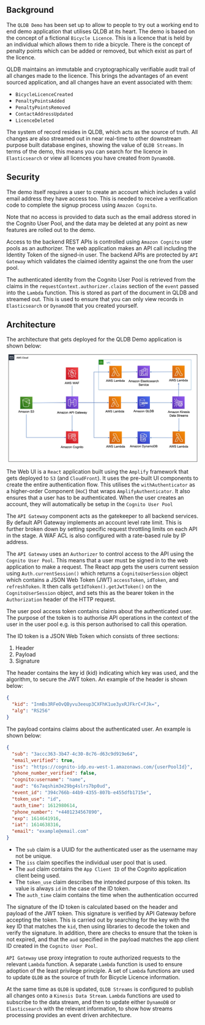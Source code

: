 ## Background

The `QLDB Demo` has been set up to allow to people to try out a working end to end demo application that utilises QLDB at its heart. The demo is based on the concept of a fictional `Bicycle Licence`. This is a licence that is held by an individual which allows them to ride a bicycle. There is the concept of penalty points which can be added or removed, but which exist as part of the licence.

QLDB maintains an immutable and cryptographically verifiable audit trail of all changes made to the licence. This brings the advantages of an event sourced application, and all changes have an event associated with them:

* `BicycleLicenceCreated`
* `PenaltyPointsAdded`
* `PenaltyPointsRemoved`
* `ContactAddressUpdated`
* `LicenceDeleted`

The system of record resides in QLDB, which acts as the source of truth. All changes are also streamed out in near real-time to other downstream purpose built database engines, showing the value of `QLDB Streams`. In terms of the demo, this means you can search for the licence in `Elasticsearch` or view all licences you have created from `DynamoDB`.

## Security

The demo itself requires a user to create an account which includes a valid email address they have access too. This is needed to receive a verification code to complete the signup process using `Amazon Cognito`.

Note that no access is provided to data such as the email address stored in the Cognito User Pool, and the data may be deleted at any point as new features are rolled out to the demo.

Access to the backend REST APIs is controlled using `Amazon Cognito` user pools as an authorizer. The web application makes an API call including the Identity Token of the signed-in user. The backend APIs are protected by `API Gateway` which validates the claimed identity against the one from the user pool.

The authenticated identity from the Cognito User Pool is retrieved from the claims in the `requestContext.authorizer.claims` section of the `event` passed into the `Lambda` function. This is stored as part of the document in QLDB and streamed out. This is used to ensure that you can only view records in `Elasticsearch` or `DynamoDB` that you created yourself.

## Architecture

The architecture that gets deployed for the QLDB Demo application is shown below:

![QLDB Demo Architecture](./images/qldbdemo-architecture.jpg)

The Web UI is a `React` application built using the `Amplify` framework that gets deployed to `S3` (and `CloudFront`). It uses the pre-built UI components to create the entire authentication flow. This utilises the `withAuthenticator` as a higher-order Component (`HoC`) that wraps `AmplifyAuthenticator`. It also ensures that a user has to be authenticated. When the user creates an account, they will automatically be setup in the `Cognito User Pool`

The `API Gateway` component acts as the gatekeeper to all backend services. By default API Gateway implements an account level rate limit. This is further broken down by setting specific request throttling limits on each API in the stage. A WAF ACL is also configured with a rate-based rule by IP address.

The `API Gateway` uses an `Authorizer` to control access to the API using the `Cognito User Pool`. This means that a user must be signed in to the web application to make a request. The React app gets the users current session using `Auth.currentSession()` which returns a `CognitoUserSession` object which contains a JSON Web Token (JWT) `accessToken`, `idToken`, and `refreshToken`. It then calls `getIdToken().getJwtToken()` on the `CognitoUserSession` object, and sets this as the bearer token in the `Authorization` header of the HTTP request.

The user pool access token contains claims about the authenticated user. The purpose of the token is to authorise API operations in the context of the user in the user pool e.g. is this person authorised to call this operation. 

The ID token is a JSON Web Token which consists of three sections:

1. Header
2. Payload
3. Signature

The header contains the key id (kid) indicating which key was used, and the algorithm, to secure the JWT token. An example of the header is shown below:

```json
{
  "kid": "InmBs3RFeOvQByvu3eeup3CXFhK1ue3yxRJFkrC+FJk=",
  "alg": "RS256"
}
```

The payload contains claims about the authenticated user. An example is shown below:

```json
{
  "sub": "3accc363-3b47-4c30-8c76-d63c9d919e64",
  "email_verified": true,
  "iss": "https://cognito-idp.eu-west-1.amazonaws.com/{userPoolId}",
  "phone_number_verified": false,
  "cognito:username": "name",
  "aud": "6s7aqshim3e29bg4slrs7bp0ud",
  "event_id": "394c766b-44b9-4355-807b-e455dfb1715e",
  "token_use": "id",
  "auth_time": 1612980614,
  "phone_number": "+4401234567890",
  "exp": 1614641916,
  "iat": 1614638316,
  "email": "example@email.com"
}
```

* The `sub` claim is a UUID for the authenticated user as the username may not be unique.
* The `iss` claim specifies the individual user pool that is used.
* The `aud` claim contains the `App Client ID` of the Cognito application client being used.
* The `token_use` claim describes the intended purpose of this token. Its value is always `id` in the case of the ID token.
* The `auth_time` claim contains the time when the authentication occurred

The signature of the ID token is calculated based on the header and payload of the JWT token. This signature is verified by API Gateway before accepting the token. This is carried out by searching for the key with the key ID that matches the `kid`, then using libraries to decode the token and verify the signature. In addition, there are checks to ensure that the token is not expired, and that the `aud` specified in the payload matches the app client ID created in the `Cognito User Pool`.

`API Gateway` use proxy integration to route authorized requests to the relevant `Lambda` function. A separate `Lambda` function is used to ensure adoption of the least privilege principle. A set of `Lambda` functions are used to update `QLDB` as the source of truth for Bicycle Licence information.

At the same time as `QLDB` is updated, `QLDB Streams` is configured to publish all changes onto a `Kinesis Data Stream`. `Lambda` functions are used to subscribe to the data stream, and then to update either `DynamoDB` or `Elasticsearch` with the relevant information, to show how streams processing provides an event driven architecture.